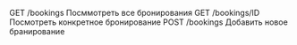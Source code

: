 GET /bookings Посммотреть все бронирования
GET /bookings/ID Посмотреть конкретное бронирование
POST /bookings Добавить новое бранирование 

